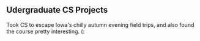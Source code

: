 ## Udergraduate CS Projects
Took CS to escape Iowa's chilly autumn evening field trips, and also found the course pretty interesting. (:
